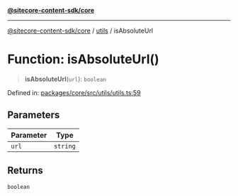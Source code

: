 [**@sitecore-content-sdk/core**](../../README.md)

***

[@sitecore-content-sdk/core](../../README.md) / [utils](../README.md) / isAbsoluteUrl

# Function: isAbsoluteUrl()

> **isAbsoluteUrl**(`url`): `boolean`

Defined in: [packages/core/src/utils/utils.ts:59](https://github.com/Sitecore/xmc-jss-dev/blob/a044b326cf7fdf7e220ec3cd173873f1315ba099/packages/core/src/utils/utils.ts#L59)

## Parameters

| Parameter | Type |
| ------ | ------ |
| `url` | `string` |

## Returns

`boolean`
